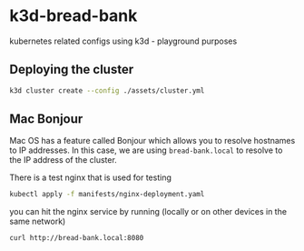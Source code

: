 # k3d-bread-bank
kubernetes related configs using k3d - playground purposes

## Deploying the cluster

```bash
k3d cluster create --config ./assets/cluster.yml
```

## Mac Bonjour

Mac OS has a feature called Bonjour which allows you to resolve hostnames to IP addresses. In this case, we are using `bread-bank.local` to resolve to the IP address of the cluster.

There is a test nginx that is used for testing

```bash
kubectl apply -f manifests/nginx-deployment.yaml
```


you can hit the nginx service by running (locally or on other devices in the same network)
```bash
curl http://bread-bank.local:8080
```
